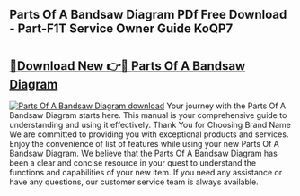 ## Parts Of A Bandsaw Diagram PDf Free Download - Part-F1T Service Owner Guide KoQP7

# <h2><a href="http://dfntiu9.blite.top/?on=Parts+Of+A+Bandsaw+Diagram">🔗Download New 👉🔴 Parts Of A Bandsaw Diagram</a></h2>

[![Parts Of A Bandsaw Diagram download](https://i.imgur.com/lujVjoI.png)](http://dfntiu9.blite.top/?on=Parts+Of+A+Bandsaw+Diagram)
Your journey with the Parts Of A Bandsaw Diagram starts here. This manual is your comprehensive guide to understanding and using it effectively. Thank You for Choosing Brand Name We are committed to providing you with exceptional products and services. Enjoy the convenience of list of features while using your new Parts Of A Bandsaw Diagram. We believe that the Parts Of A Bandsaw Diagram has been a clear and concise resource in your quest to understand the functions and capabilities of your new item. If you need any assistance or have any questions, our customer service team is always available.
